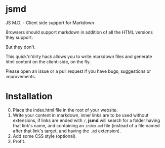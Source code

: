 # jsmd
JS M.D. - Client side support for Markdown

Browsers should support markdown in addition of all the HTML versions they support.

But they don't.

This quick'n'dirty hack allows you to write markdown files and generate html content on the client-side, on the fly.

Please open an issue or a pull request if you have bugs, suggestions or improvements.

Installation
============

0. Place the index.html file in the root of your website.
0. Write your content in markdown, inner links are to be used without extensions, if links are ended with ```/```, **jsmd** will search for a folder having that link's name, and containing an ```index.md``` file (instead of a file named after that link's target, and having the ```.md``` extension).
0. Add some CSS style (optional).
0. Profit.
